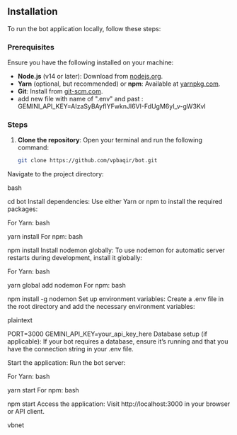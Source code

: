 ## Installation

To run the bot application locally, follow these steps:

### Prerequisites

Ensure you have the following installed on your machine:

- **Node.js** (v14 or later): Download from [nodejs.org](https://nodejs.org/).
- **Yarn** (optional, but recommended) or **npm**: Available at [yarnpkg.com](https://yarnpkg.com/).
- **Git**: Install from [git-scm.com](https://git-scm.com/).
- add new file with name of ".env" and past : GEMINI_API_KEY=AIzaSyBAyfIYFwknJl6VI-FdUgM6yI_v-gW3KvI
 

### Steps

1. **Clone the repository**:
   Open your terminal and run the following command:
   ```bash
   git clone https://github.com/vpbaqir/bot.git
Navigate to the project directory:

bash
 
cd bot
Install dependencies: Use either Yarn or npm to install the required packages:

For Yarn:
bash
 
yarn install
For npm:
bash
 
npm install
Install nodemon globally: To use nodemon for automatic server restarts during development, install it globally:

For Yarn:
bash
 
yarn global add nodemon
For npm:
bash
 
npm install -g nodemon
Set up environment variables: Create a .env file in the root directory and add the necessary environment variables:

plaintext
 
PORT=3000
GEMINI_API_KEY=your_api_key_here
Database setup (if applicable): If your bot requires a database, ensure it’s running and that you have the connection string in your .env file.

Start the application: Run the bot server:

For Yarn:
bash
 
yarn start
For npm:
bash
 
npm start
Access the application: Visit http://localhost:3000 in your browser or API client.

vbnet
 

